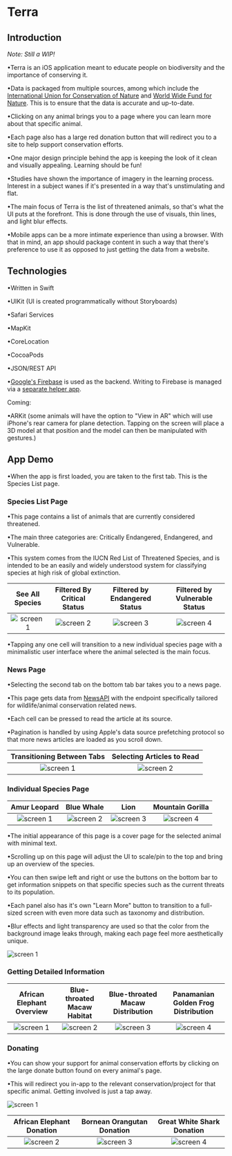 # Terra

## Introduction

*Note: Still a WIP!*

•Terra is an iOS application meant to educate people on biodiversity and the importance of conserving it. 

•Data is packaged from multiple sources, among which include the [International Union for Conservation of Nature](https://www.iucnredlist.org/) and [World Wide Fund for Nature](https://www.worldwildlife.org/). This is to ensure that the data is accurate and up-to-date.

•Clicking on any animal brings you to a page where you can learn more about that specific animal. 

•Each page also has a large red donation button that will redirect you to a site to help support conservation efforts. 

•One major design principle behind the app is keeping the look of it clean and visually appealing. Learning should be fun! 

•Studies have shown the importance of imagery in the learning process. Interest in a subject wanes if it's presented in a way that's unstimulating and flat. 

•The main focus of Terra is the list of threatened animals, so that's what the UI puts at the forefront. This is done through the use of visuals, thin lines, and light blur effects.

•Mobile apps can be a more intimate experience than using a browser. With that in mind, an app should package content in such a way that there's preference to use it as opposed to just getting the data from a website. 



## Technologies 
•Written in Swift

•UIKit (UI is created programmatically without Storyboards)

•Safari Services

•MapKit

•CoreLocation

•CocoaPods 

•JSON/REST API

•[Google's Firebase](https://firebase.google.com/) is used as the backend. Writing to Firebase is managed via a [separate helper app](https://github.com/Anthony-R-G/Terra-Data-Upload-Helper).

Coming:

•ARKit (some animals will have the option to "View in AR" which will use iPhone's rear camera for plane detection. Tapping on the screen will place a 3D model at that position and the model can then be manipulated with gestures.)

## App Demo

•When the app is first loaded, you are taken to the first tab. This is the Species List page.

### Species List Page
•This page contains a list of animals that are currently considered threatened. 

•The main three categories are: Critically Endangered, Endangered, and Vulnerable. 

•This system comes from the IUCN Red List of Threatened Species, and is intended to be an easily and widely understood system for classifying species at high risk of global extinction.

| See All Species | Filtered By Critical Status | Filtered by Endangered Status | Filtered by Vulnerable Status |
| :------: | :------: | :------: | :------: |
|![screen 1](https://i.imgur.com/zZWZNLx.png) | ![screen 2](https://i.imgur.com/SXKWEK9.png) | ![screen 3](https://i.imgur.com/8Q79MzC.png) | ![screen 4](https://i.imgur.com/1lTqt8w.png) |

•Tapping any one cell will transition to a new individual species page with a minimalistic user interface where the animal selected is the main focus.

### News Page
•Selecting the second tab on the bottom tab bar takes you to a news page. 

•This page gets data from [NewsAPI](https://newsapi.org/) with the endpoint specifically tailored for wildlife/animal conservation related news. 

•Each cell can be pressed to read the article at its source. 

•Pagination is handled by using Apple's data source prefetching protocol so that more news articles are loaded as you scroll down.

| Transitioning Between Tabs | Selecting Articles to Read |
| :------: | :------: |
|![screen 1](https://media.giphy.com/media/ieaU0z4wACLIYrWIey/giphy.gif) | ![screen 2](https://media.giphy.com/media/IejPdlUw4B2Yj2cfVp/giphy.gif) |


### Individual Species Page 
| Amur Leopard | Blue Whale | Lion | Mountain Gorilla |
| :------: | :------: | :------: | :------: |
|![screen 1](https://i.imgur.com/4LOHr9o.png) | ![screen 2](https://i.imgur.com/E4Ayd80.png) |![screen 3](https://i.imgur.com/h6s1IGG.png)|![screen 4](https://i.imgur.com/HEA6LRg.png)|

•The initial appearance of this page is a cover page for the selected animal with minimal text.

•Scrolling up on this page will adjust the UI to scale/pin to the top and bring up an overview of the species. 

•You can then swipe left and right or use the buttons on the bottom bar to get information snippets on that specific species such as the current threats to its population. 

•Each panel also has it's own "Learn More" button to transition to a full-sized screen with even more data such as taxonomy and distribution. 

•Blur effects and light transparency are used so that the color from the background image leaks through, making each page feel more aesthetically unique. 

![screen 1](https://media.giphy.com/media/iIoxEOe632nhzJz6Lq/giphy.gif)

### Getting Detailed Information
| African Elephant Overview | Blue-throated Macaw Habitat | Blue-throated Macaw Distribution | Panamanian Golden Frog Distribution |
| :------: | :------: | :------: | :------: |
|![screen 1](https://i.imgur.com/XVNFPHj.png) | ![screen 2](https://i.imgur.com/kgitJkv.png) |![screen 3](https://i.imgur.com/Ueikygo.png)|![screen 4](https://i.imgur.com/fz7PtXS.png)|

### Donating

•You can show your support for animal conservation efforts by clicking on the large donate button found on every animal's page. 

•This will redirect you in-app to the relevant conservation/project for that specific animal. Getting involved is just a tap away.

![screen 1](https://media.giphy.com/media/Rm2YUtHLivpcvSU0Yg/giphy.gif)

|African Elephant Donation |Bornean Orangutan Donation | Great White Shark Donation |
| :------: | :------: | :------: |
| ![screen 2](https://i.imgur.com/SvsfysX.png) | ![screen 3](https://i.imgur.com/3x6d1IV.png) | ![screen 4](https://i.imgur.com/5rljCyK.png)



